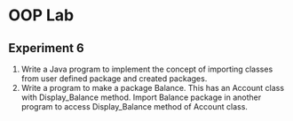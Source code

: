 # OOP Lab
## Experiment 6
1. Write a Java program to implement the concept of importing classes from user defined package and created packages.
2. Write a program to make a package Balance. This has an Account class with Display_Balance method. Import Balance package in another program to access Display_Balance method of Account class.
